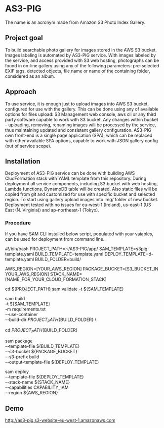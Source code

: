 # AS3-PIG
The name is an acronym made from Amazon S3 Photo Index Gallery.

## Project goal
To build searchable photo gallery for images stored in the AWS S3 bucket. Images labeling is automated by AS3-PIG service. With images labeled by the service, and access provided with S3 web hosting, photographs can be found in on-line gallery using any of the following parameters: pre-selected EXIF tags, detected objects, file name or name of the containing folder, considered as an album. 

## Approach
To use service, it is enough just to upload images into AWS S3 bucket, configured for use with the gallery. This can be done using any of available options for files upload: S3 Management web console, aws cli or any third party software capable to work with S3 bucket. Any changes within bucket - uploading, removing, renaming images will be processed by the service, thus maintaining updated and consistent gallery configuration. AS3-PIG own front-end is a single page application (SPA), which can be replaced with other available SPA options, capable to work with JSON gallery config (out of service scope).

## Installation
Deployment of AS3-PIG service can be done with building AWS CludFormation stack with YAML template from this repository. During deployment all service components, including S3 bucket with web hosting, Lambda functions, DynamoDB table will be created. Also static files will be copied from git and customized for use with specific bucket and selected region. To start using gallery upload images into img/ folder of new bucket. Deployment tested with no issues for eu-west-1 (Ireland), us-east-1 (US East (N. Virginia)) and ap-northeast-1 (Tokyo).
### Procedure
If you have SAM CLI installed below script, populated with your vaiables, can be used for deployment from command line.

#!/bin/bash
PROJECT_PATH=~/AS3-PIG/app/
SAM_TEMPLATE=s3pig-template.yaml
BUILD_TEMPLATE=template.yaml
DEPLOY_TEMPLATE=d-template.yaml
BUILD_FOLDER=build/

AWS_REGION=[YOUR_AWS_REGION]
PACKAGE_BUCKET=[S3_BUCKET_IN YOUR_AWS_REGION]
STACK_NAME=[NAME_FOR_YOUR_CLOUD_FORMATION_STACK]

cd ${PROJECT_PATH}
sam validate -t ${SAM_TEMPLATE}

sam build \
    -t ${SAM_TEMPLATE} \
    -m requirements.txt \
    --use-container \
    --build-dir ${PROJECT_PATH}${BUILD_FOLDER} \

cd ${PROJECT_PATH}${BUILD_FOLDER}

sam package \
    --template-file ${BUILD_TEMPLATE} \
    --s3-bucket ${PACKAGE_BUCKET} \
    --s3-prefix build \
    --output-template-file ${DEPLOY_TEMPLATE}

sam deploy \
    --template-file ${DEPLOY_TEMPLATE} \
    --stack-name ${STACK_NAME} \
    --capabilities CAPABILITY_IAM \
    --region ${AWS_REGION}


## Demo
http://as3-pig.s3-website-eu-west-1.amazonaws.com
